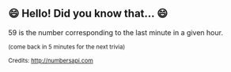 ## :smile: Hello! Did you know that... :smile:
59 is the number corresponding to the last minute in a given hour.

<sup>(come back in 5 minutes for the next trivia)</sup>


<sup>Credits: http://numbersapi.com</sup>
